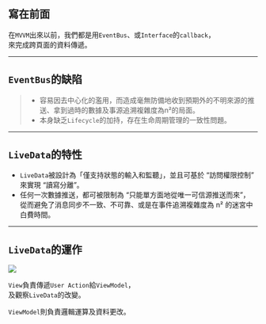 
## 寫在前面

在`MVVM`出來以前，我們都是用`EventBus`、或`Interface`的`callback`，  
來完成跨頁面的資料傳遞。  

--- 

## `EventBus`的缺陷
> - 容易因去中心化的濫用，而造成毫無防備地收到預期外的不明來源的推送、拿到過時的數據及事源追溯複雜度為n²的局面。
> - 本身缺乏`Lifecycle`的加持，存在生命周期管理的一致性問題。

---

## `LiveData`的特性
- `LiveData`被設計為「僅支持狀態的輸入和監聽」，並且可基於 “訪問權限控制” 來實現 “讀寫分離”。
- 任何一次數據推送，都可被限制為 “只能單方面地從唯一可信源推送而來”，  
  從而避免了消息同步不一致、不可靠、或是在事件追溯複雜度為 n² 的迷宮中白費時間。
---

## `LiveData`的運作
![](https://402850431.github.io/livedata.png)

`View`負責傳遞`User Action`給`ViewModel`，  
及觀察`LiveData`的改變。

`ViewModel`則負責邏輯運算及資料更改。

